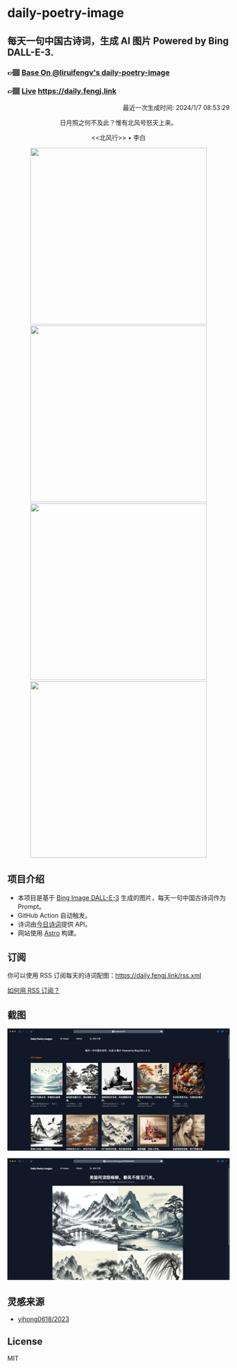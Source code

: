 
# daily-poetry-image

## 每天一句中国古诗词，生成 AI 图片 Powered by Bing DALL-E-3.

### 👉🏽 [Base On @liruifengv's daily-poetry-image](https://github.com/liruifengv/daily-poetry-image)

### 👉🏽 [Live](https://daily.fengj.link) https://daily.fengj.link

<p align="right">
  最近一次生成时间: 2024/1/7 08:53:29
</p>
<p align="center">
日月照之何不及此？惟有北风号怒天上来。
</p>
<p align="center">
<<北风行>> • 李白
</p>
<p align="center">
<img src="https://tse3.mm.bing.net/th/id/OIG.IS2qTxkdx1F2.1Odbp1C" height="400" width="400" />
<img src="https://tse1.mm.bing.net/th/id/OIG.hnifuCuucEnNB0QtNfuJ" height="400" width="400" />
<img src="https://tse1.mm.bing.net/th/id/OIG.dRdnAEod_K2rJ146KFcs" height="400" width="400" />
<img src="https://tse4.mm.bing.net/th/id/OIG.yXakCEEt6XMFmhiarVIG" height="400" width="400" />
</p>

## 项目介绍

-   本项目是基于 [Bing Image DALL-E-3](https://www.bing.com/images/create) 生成的图片，每天一句中国古诗词作为 Prompt。
-   GitHub Action 自动触发。
-   诗词由[今日诗词](https://www.jinrishici.com/)提供 API。
-   网站使用 [Astro](https://astro.build) 构建。

## 订阅

你可以使用 RSS 订阅每天的诗词配图：https://daily.fengj.link/rss.xml

[如何用 RSS 订阅？](https://zhuanlan.zhihu.com/p/55026716)

## 截图

![图片列表](./screenshots/Snipaste_2023-12-28_21-00-26.png)

![图片详情](./screenshots/Snipaste_2023-12-28_21-00-53.png)

## 灵感来源

-   [yihong0618/2023](https://github.com/yihong0618/2023)

## License

MIT
